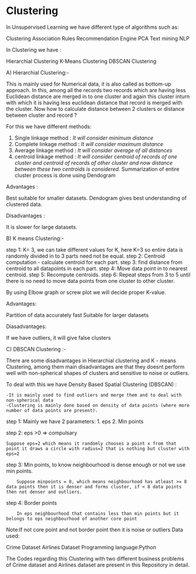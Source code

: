 # Clustering
In Unsupervised Learning we have different type of algorithms such as:

Clustering
Association Rules
Recommendation Engine
PCA
Text mining
NLP

In Clustering we have :

Hierarchial Clustering
K-Means Clustering
DBSCAN Clustering

A) Hierarchial Clustering:-

This is mainly used for Numerical data, it is also called as bottom-up approach. In this, among all the records two records which are having less Euclidean distance are merged in to one cluster and again this cluster inturn with which it is having less euclidean distance that record is merged with the cluster. Now how to calculate distance between 2 clusters or distance between cluster and record ?

 For this we have different methods:

1. Single linkage method : *It will consider minimum distance*
2. Complete linkage method : *It will consider maximum distance*
3. Average linkage method : *It will consider average of all distances*
4. centroid linkage method : *It will consider centroid of records of one cluster and centroid of records of other cluster and now distance between these two centroids is considered.*
Summarization of entire cluster process is done using Dendogram

Advantages :

Best suitable for smaller datasets.
Dendogram gives best understanding of clustered data.

Disadvantages :

It is slower for large datasets.

B) K means Clustering:-

 step 1: K= 3, we can take different values for K, here K=3 so entire data is randomly divided in to 3 parts need not be equal.
 step 2: Centroid computation - calculate centroid for each part.
 step 3: find distance from centroid to all datapoints in each part.
 step 4: Move data point in to nearest centroid.
 step 5: Recompute centroids.
 step 6: Repeat steps from 3 to 5 until there is no need to move data points from one cluster to other cluster.

By using Elbow graph or screw plot we will decide proper K-value.

Advantages:

Partition of data accurately fast
Suitable for larger datasets

Diasadvantages:

If we have outliers, it will give false clusters

C) DBSCAN Clustering :-

There are some disadvantages in Hierarchial clustering and K - means Clustering, among them main disadvantages are that they doesnt perform well with non-spherical shapes of clusters and sensitive to noise or outliers.

To deal with this we have Density Based Spatial Clustering (DBSCAN) :

    -It is mainly used to find outliers and merge them and to deal with non-spherical data
    -Clustering is mainly done based on density of data points (where more number of data points are present).
  
step 1: Mainly we have 2 parameters:
        1. eps
        2. Min points
        
step 2: eps >0 => compulsary

    Suppose eps=2 which means it randomly chooses a point x from that point it draws a circle with radius=2 that is nothing but cluster with eps=2
    
step 3: Min points, to know neighbourhood is dense enough or not we use min points.

        Suppose minpoints = 8, which means neighbourhood has atleast >= 8 data points then it is denser and forms cluster, if < 8 data points then not denser and outliers.
      
step 4: Border points

        In eps neighbourhood that contains less than min points but it belongs to eps neighbourhood of another core point
      
Note:If not core point and not border point then it is noise or outliers
Data used:

Crime Dataset
Airlines Dataset
Programming language:Python

The Codes regarding this Clustering with two different business problems of Crime dataset and Airlines dataset are present in this Repository in detail.
